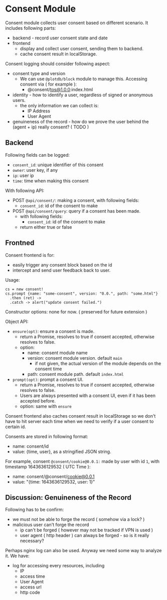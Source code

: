 # Consent Module

Consent module collects user consent based on different scenario. It includes following parts:

 - backend - record user consent state and date
 - frontend
   - display and collect user consent, sending them to backend.
   - cache consent result in localStorage.


Consent logging should consider following aspect:

 - consent type and version
   - We can use `@plotdb/block` module to manage this. Accessing consent via ( for example ):
     - @consent/tos@1.0.0:index.html
 - identity - how to identify a user, regardless of signed or anonymous users. 
   - the only information we can collect is:
     - IP Address
     - User Agent
 - genuineness of the record - how do we prove the user behind the (agent + ip) really consent? ( TODO )


## Backend

Following fields can be logged:

 - `consent_id`: unique identifier of this consent
 - `owner`: user key, if any
 - `ip`:  user ip
 - `time`: time when making this consent

With following API:

 - POST `@api/consent/`: making a consent, with following fields:
   - `consent_id`: id of the consent to make
 - POST `@api/consent/query`: query if a consent has been made.
   - with following fields:
     - `consent_id`: id of the consent to make
   - return either true or false


## Frontned

Consent frontend is for:

 - easily trigger any consent block based on the id
 - intercept and send user feedback back to user.


Usage:

    cs = new consent!
    cs.prompt {name: "some-consent", version: "0.0.", path: "some.html"}
      .then (ret) ->
      .catch -> alert("update consent failed.")

Constructor options: none for now. ( preserved for future extension )

Object API:

 - `ensure(opt)`: ensure a consent is made.
   - return a Promise, resolves to true if consent accepted, otherwise resolves to false.
   - option:
     - name: consent module name
     - version: consent module version. default `main`
       - if not given, the actual version of the module depends on the consent time
     - path: consent module path. default `index.html`
 - `prompt(opt)`: prompt a consent UI.
   - return a Promise, resolves to true if consent accepted, otherwise resolves to false.
   - Users are always presented with a consent UI, even if it has been accepted before.
   - option: same with `ensure`


Consent frontend also caches consent result in localStorage so we don't have to hit server each time when we need to verify if a user consent to certain id.

Consents are stored in following format:

 - name: consent/id
 - value: {time, user}, as a stringified JSON string.

For example, consent `@consent/cookie@0.0.1:` made by user with id `1`, with timestamp 1643636129532 ( UTC Time ):

 - name: consent/@consent/cookie@0.0.1
 - value: "{time: 1643636129532, user: 1}"



## Discussion: Genuineness of the Record

Following has to be confirm:
 - we must not be able to forge the record ( somehow via a lock? )
 - malicious user can't forge the record
   - ip can't be forged ( however may not be tracked if VPN is used )
   - user agent ( http header ) can always be forged - so is it really necessary?

Perhaps nginx log can also be used. Anyway we need some way to analyze it. We have:
 - log for accessing every resources, including
   - IP
   - access time
   - User Agent
   - access url
   - http code
